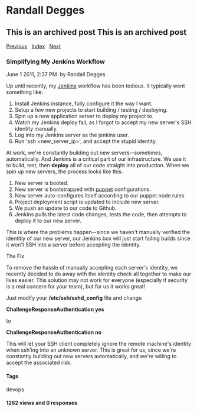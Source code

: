 # Randall Degges

## This is an archived post This is an archived post

[Previous][]   [Index][]   [Next][]

### Simplifying My Jenkins Workflow

June 1 2011, 2:37 PM  by Randall Degges

Up until recently, my [Jenkins][] workflow has been tedious. It typically went
something like:

1.  Install Jenkins instance, fully configure it the way I want.
2.  Setup a few new projects to start building / testing / deploying.
3.  Spin up a new application server to deploy my project to.
4.  Watch my Jenkins deploy fail, as I forgot to accept my new server's SSH
    identity manually.
5.  Log into my Jenkins server as the jenkins user.
6.  Run 'ssh \<new\_server\_ip\>', and accept the stupid identity.

At work, we're constantly building out new servers--sometimes, automatically.
And Jenkins is a critical part of our infrastructure. We use it to build, test,
then **deploy** all of our code straight into production. When we spin up new
servers, the process looks like this:

1.  New server is booted.
2.  New server is bootstrapped with [puppet][] configurations.
3.  New server auto-configures itself according to our puppet node rules.
4.  Project deployment script is updated to include new server.
5.  We push an update to our code to Github.
6.  Jenkins pulls the latest code changes, tests the code, then attempts to
    deploy it to our new server.

This is where the problems happen--since we haven't manually verified the
identitiy of our new server, our Jenkins box will just start failing builds
since it won't SSH into a server before accepting the identity.

The Fix

To remove the hassle of manually accepting each server's identity, we recently
decided to do away with the identity check all together to make our lives
easier. This solution may not work for everyone (especially if security is a
real concern for your team), but for us it works great!

Just modify your **/etc/ssh/sshd\_config** file and change

**ChallengeResponseAuthentication yes**

to

**ChallengeResponseAuthentication no**

This will let your SSH client completely ignore the remote machine's identity
when ssh'ing into an unknown server. This is great for us, since we're
constantly building out new servers automatically, and we're willing to accept
the associated risk.

#### Tags

devops

#### 1262 views and 0 responses

  [Previous]: ../../../posts/2011/06/enjoying-the-grind.html
  [Index]: ../../../index-5.html
  [Next]: ../../../posts/2011/05/i-want-to-be-a-renaissance-man.html
  [Jenkins]: http://jenkins-ci.org/ "Jenkins"
  [puppet]: http://www.puppetlabs.com/ "puppet"
